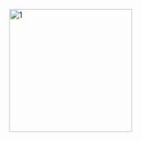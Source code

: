 <img width="223" alt="1" src="https://github.com/ahlem-belbel/learn_git/assets/142936796/74d1c745-e590-46ec-aec1-03aed38da74b">
